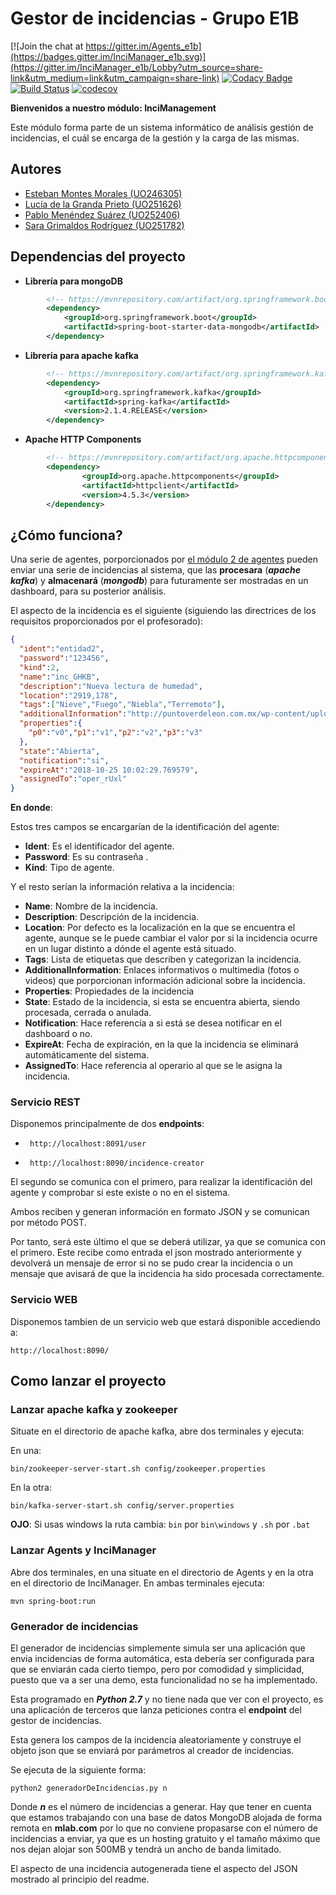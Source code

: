 
# Gestor de incidencias - Grupo E1B

[![Join the chat at https://gitter.im/Agents_e1b](https://badges.gitter.im/InciManager_e1b.svg)](https://gitter.im/InciManager_e1b/Lobby?utm_source=share-link&utm_medium=link&utm_campaign=share-link)
[![Codacy Badge](https://api.codacy.com/project/badge/Grade/1d7cb9ab12dd4230a9a1ccdc3a723185)](https://www.codacy.com/app/jelabra/InciManager_e1b?utm_source=github.com&amp;utm_medium=referral&amp;utm_content=Arquisoft/InciManager_e1b&amp;utm_campaign=Badge_Grade)
[![Build Status](https://travis-ci.org/Arquisoft/InciManager_e1b.svg?branch=master)](https://travis-ci.org/Arquisoft/InciManager_e1b)
[![codecov](https://codecov.io/gh/Arquisoft/InciManager_e1b/branch/master/graph/badge.svg)](https://codecov.io/gh/Arquisoft/InciManager_e1b)

**Bienvenidos a nuestro módulo: InciManagement**

Este módulo forma parte de un sistema informático de análisis gestión de incidencias, el cuál se encarga de la gestión y la carga de las mismas.

## Autores ##

- [Esteban Montes Morales (UO246305)](https://github.com/sankosk)
- [Lucía de la Granda Prieto (UO251626)](https://github.com/luciadelagranda)
- [Pablo Menéndez Suárez (UO252406)](https://github.com/mistermboy)
- [Sara Grimaldos Rodríguez (UO251782)](https://github.com/saritagrimal2)


## Dependencias del proyecto ##

- **Librería para mongoDB**

```xml
		<!-- https://mvnrepository.com/artifact/org.springframework.boot/spring-boot-starter-data-mongodb -->
		<dependency>
			<groupId>org.springframework.boot</groupId>
			<artifactId>spring-boot-starter-data-mongodb</artifactId>
		</dependency>
```

- **Librería para apache kafka**
```xml
		<!-- https://mvnrepository.com/artifact/org.springframework.kafka/spring-kafka -->
		<dependency>
			<groupId>org.springframework.kafka</groupId>
			<artifactId>spring-kafka</artifactId>
			<version>2.1.4.RELEASE</version>
		</dependency>
```

- **Apache HTTP Components**
```xml
		<!-- https://mvnrepository.com/artifact/org.apache.httpcomponents/httpclient -->
		<dependency>
	    		<groupId>org.apache.httpcomponents</groupId>
	    		<artifactId>httpclient</artifactId>
	    		<version>4.5.3</version>
		</dependency>
```


## ¿Cómo funciona?

Una serie de agentes, porporcionados por [el módulo 2 de agentes](https://github.com/Arquisoft/Agents_e1b) pueden enviar una serie de incidencias al sistema, que las **procesara** (***apache kafka***) y **almacenará** (***mongodb***) para futuramente ser mostradas en un dashboard, para su posterior análisis.

El aspecto de la incidencia es el siguiente (siguiendo las directrices de los requisitos proporcionados por el profesorado):

```json
{
  "ident":"entidad2",
  "password":"123456",
  "kind":2,
  "name":"inc_GHKB",
  "description":"Nueva lectura de humedad",
  "location":"2919,178",
  "tags":["Nieve","Fuego","Niebla","Terremoto"],
  "additionalInformation":"http://puntoverdeleon.com.mx/wp-content/uploads/2016/09/imagen-de-prueba-320x240.jpg",
  "properties":{
    "p0":"v0","p1":"v1","p2":"v2","p3":"v3"
  },
  "state":"Abierta",
  "notification":"si",
  "expireAt":"2018-10-25 10:02:29.769579",
  "assignedTo":"oper_rUxl"
}
```
**En donde**:

Estos tres campos se encargarían de la identificación del agente:

- **Ident**: Es el identificador del agente.
- **Password**: Es su contraseña .
- **Kind**: Tipo de agente.


Y el resto serían la información relativa a la incidencia:

- **Name**: Nombre de la incidencia.
- **Description**: Descripción de la incidencia.
- **Location**: Por defecto es la localización en la que se encuentra el agente, aunque se le puede cambiar el valor por si la incidencia ocurre en un lugar distinto a dónde el agente está situado.
- **Tags**: Lista de etiquetas que describen y categorizan la incidencia.
- **AdditionalInformation**: Enlaces informativos o multimedia (fotos o videos) que porporcionan información adicional sobre la incidencia.
- **Properties**: Propiedades de la incidencia
- **State**: Estado de la incidencia, si esta se encuentra abierta, siendo procesada, cerrada o anulada.
- **Notification**: Hace referencía a si está se desea notificar en el dashboard o no.
- **ExpireAt**: Fecha de expiración, en la que la incidencia se eliminará automáticamente del sistema.
- **AssignedTo**: Hace referencia al operario al que se le asigna la incidencia.


### Servicio REST

Disponemos principalmente de dos **endpoints**:

- ``` http://localhost:8091/user```

- ``` http://localhost:8090/incidence-creator```

El segundo se comunica con el primero, para realizar la identificación del agente y comprobar si este existe o no en el sistema.

Ambos reciben y generan información en formato JSON y se comunican por método POST.



Por tanto, será este último el que se deberá utilizar, ya que se comunica con el primero. Este recibe como entrada el json mostrado anteriormente y devolverá un mensaje de error si no se pudo crear la incidencia o un mensaje que avisará de que la incidencia ha sido procesada correctamente.


### Servicio WEB

Disponemos tambien de un servicio web que estará disponible accediendo a:

``` http://localhost:8090/ ```


## Como lanzar el proyecto ##


### Lanzar apache kafka y zookeeper
Situate en el directorio de apache kafka, abre dos terminales y ejecuta:

En una:

``` bin/zookeeper-server-start.sh config/zookeeper.properties ```

En la otra:

``` bin/kafka-server-start.sh config/server.properties ```

**OJO**: Si usas windows la ruta cambia:
```bin``` por ```bin\windows``` y ```.sh``` por ```.bat```


### Lanzar Agents y InciManager ###

Abre dos terminales, en una situate en el directorio de Agents y en la otra en el directorio de InciManager. En ambas terminales ejecuta:

``` mvn spring-boot:run ```


### Generador de incidencias ####

El generador de incidencias simplemente simula ser una aplicación que envia incidencias de forma automática, esta debería ser configurada para que se enviarán cada cierto tiempo, pero por comodidad y simplicidad, puesto que va a ser una demo, esta funcionalidad no se ha implementado.

Esta programado en ***Python 2.7*** y no tiene nada que ver con el proyecto, es una aplicación de terceros que lanza peticiones contra el **endpoint** del gestor de incidencias.

Esta genera los campos de la incidencia aleatoriamente y construye el objeto json que se enviará por parámetros al creador de incidencias.

Se ejecuta de la siguiente forma:

```
python2 generadorDeIncidencias.py n
```

Donde ***n*** es el número de incidencias a generar. Hay que tener en cuenta que estamos trabajando con una base de datos MongoDB alojada de forma remota en **mlab.com** por lo que no conviene propasarse con el número de incidencias a enviar, ya que es un hosting gratuito y el tamaño máximo que nos dejan alojar son 500MB y tendrá un ancho de banda limitado.

El aspecto de una incidencia autogenerada tiene el aspecto del JSON mostrado al principio del readme.

